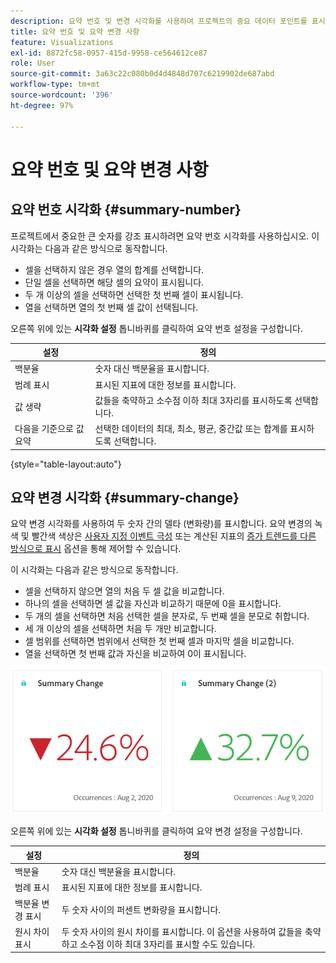 ```yaml
---
description: 요약 번호 및 변경 시각화를 사용하여 프로젝트의 중요 데이터 포인트를 표시할 수 있습니다.
title: 요약 번호 및 요약 변경 사항
feature: Visualizations
exl-id: 8872fc58-0957-415d-9958-ce564612ce87
role: User
source-git-commit: 3a63c22c080b0d4d4848d707c6219902de687abd
workflow-type: tm+mt
source-wordcount: '396'
ht-degree: 97%

---
```


# 요약 번호 및 요약 변경 사항

## 요약 번호 시각화 {#summary-number}

프로젝트에서 중요한 큰 숫자를 강조 표시하려면 요약 번호 시각화를 사용하십시오. 이 시각화는 다음과 같은 방식으로 동작합니다.

* 셀을 선택하지 않은 경우 열의 합계를 선택합니다.
* 단일 셀을 선택하면 해당 셀의 요약이 표시됩니다.
* 두 개 이상의 셀을 선택하면 선택한 첫 번째 셀이 표시됩니다.
* 열을 선택하면 열의 첫 번째 셀 값이 선택됩니다.

오른쪽 위에 있는 **시각화 설정** 톱니바퀴를 클릭하여 요약 번호 설정을 구성합니다.

| 설정 | 정의 |
|--- |--- |
| 백분율 | 숫자 대신 백분율을 표시합니다. |
| 범례 표시 | 표시된 지표에 대한 정보를 표시합니다. |
| 값 생략 | 값들을 축약하고 소수점 이하 최대 3자리를 표시하도록 선택합니다. |
| 다음을 기준으로 값 요약 | 선택한 데이터의 최대, 최소, 평균, 중간값 또는 합계를 표시하도록 선택합니다. |

{style="table-layout:auto"}

## 요약 변경 시각화 {#summary-change}

요약 변경 시각화를 사용하여 두 숫자 간의 델타 (변화량)를 표시합니다. 요약 변경의 녹색 및 빨간색 색상은 [사용자 지정 이벤트 극성](https://experienceleague.adobe.com/docs/analytics/admin/admin/c-manage-report-suites/c-edit-report-suites/conversion-var-admin/c-success-events/success-event.md) 또는 계산된 지표의 [증가 트렌드를 다른 방식으로 표시](https://experienceleague.adobe.com/docs/analytics/components/calculated-metrics/calcmetric-workflow/cm-build-metrics.html?lang=ko-KR) 옵션을 통해 제어할 수 있습니다.

이 시각화는 다음과 같은 방식으로 동작합니다.

* 셀을 선택하지 않으면 열의 처음 두 셀 값을 비교합니다.
* 하나의 셀을 선택하면 셀 값을 자신과 비교하기 때문에 0을 표시합니다.
* 두 개의 셀을 선택하면 처음 선택한 셀을 분자로, 두 번째 셀을 분모로 취합니다.
* 세 개 이상의 셀을 선택하면 처음 두 개만 비교합니다.
* 셀 범위를 선택하면 범위에서 선택한 첫 번째 셀과 마지막 셀을 비교합니다.
* 열을 선택하면 첫 번째 값과 자신을 비교하여 0이 표시됩니다.


![두 숫자 간의 델타를 보여 주는 요약 변경 시각화](assets/summary-change.png)


오른쪽 위에 있는 **시각화 설정** 톱니바퀴를 클릭하여 요약 변경 설정을 구성합니다.

| 설정 | 정의 |
|--- |--- |
| 백분율 | 숫자 대신 백분율을 표시합니다. |
| 범례 표시 | 표시된 지표에 대한 정보를 표시합니다. |
| 백분율 변경 표시 | 두 숫자 사이의 퍼센트 변화량을 표시합니다. |
| 원시 차이 표시 | 두 숫자 사이의 원시 차이를 표시합니다. 이 옵션을 사용하여 값들을 축약하고 소수점 이하 최대 3자리를 표시할 수도 있습니다. |
